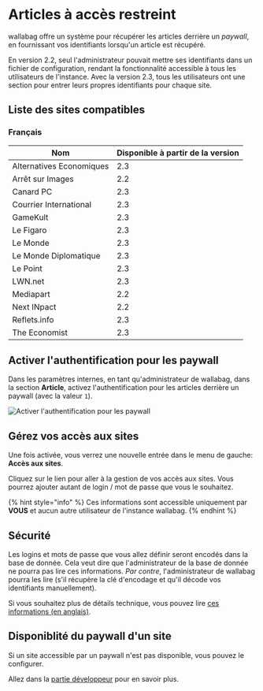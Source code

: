 # Articles à accès restreint

wallabag offre un système pour récupérer les articles derrière un *paywall*, en fournissant vos identifiants lorsqu'un article est récupéré.

En version 2.2, seul l'administrateur pouvait mettre ses identifiants dans un fichier de configuration, rendant la fonctionnalité accessible à tous les utilisateurs de l'instance. Avec la version 2.3, tous les utilisateurs ont une section pour entrer leurs propres identifiants pour chaque site.

## Liste des sites compatibles

### Français

| Nom | Disponible à partir de la version |
| ------|-------- |
| Alternatives Economiques | 2.3 |
| Arrêt sur Images | 2.2 |
| Canard PC | 2.3 |
| Courrier International | 2.3 |
| GameKult | 2.3 |
| Le Figaro | 2.3 |
| Le Monde | 2.3 |
| Le Monde Diplomatique | 2.3 |
| Le Point | 2.3 |
| LWN.net | 2.3 |
| Mediapart | 2.2 |
| Next INpact | 2.2 |
| Reflets.info | 2.3 |
| The Economist | 2.3 |

## Activer l'authentification pour les paywall

Dans les paramètres internes, en tant qu'administrateur de wallabag, dans la section **Article**, activez l'authentification pour les articles
derrière un paywall (avec la valeur `1`).

![Activer l'authentification pour les paywall](../../../img/user/paywall_auth.png)

## Gérez vos accès aux sites

Une fois activée, vous verrez une nouvelle entrée dans le menu de gauche: **Accès aux sites**.

Cliquez sur le lien pour aller à la gestion de vos accès aux sites. Vous pourrez ajouter autant de login / mot de passe que vous le souhaitez.

{% hint style="info" %}
Ces informations sont accessible uniquement par **VOUS** et aucun autre utilisateur de l'instance wallabag.
{% endhint %}

## Sécurité

Les logins et mots de passe que vous allez définir seront encodés dans la base de donnée. Cela veut dire que l'administrateur de la base de donnée ne pourra pas lire ces informations. _Par contre_, l'administrateur de wallabag pourra les lire (s'il récupère la clé d'encodage et qu'il décode vos identifiants manuellement).

Si vous souhaitez plus de détails technique, vous pouvez lire [ces informations (en anglais)](https://github.com/defuse/php-encryption/blob/master/docs/Tutorial.md#scenario-1-keep-data-secret-from-the-database-administrator).

## Disponiblité du paywall d'un site

Si un site accessible par un paywall n'est pas disponible, vous pouvez le configurer.

Allez dans la [partie développeur](../../developer/paywall.md) pour en savoir plus.
